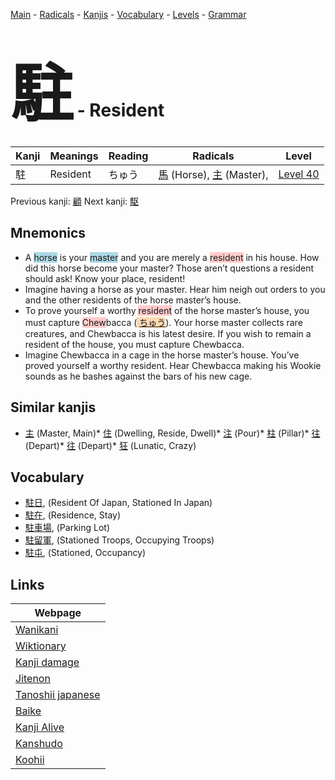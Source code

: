 <style> bigfont {font-size: 100px}</style>
[Main](../README.md) -
[Radicals](../radicals.md) -
[Kanjis](../kanjis.md) -
[Vocabulary](../vocabulary.md) -
[Levels](../levels.md) -
[Grammar](../grammar.md)
# <bigfont> 駐</bigfont> - Resident 

| Kanji | Meanings | Reading | Radicals | Level |
| --- | --- | --- | --- | --- |
| 駐 | Resident | ちゅう | [馬](../radicals/馬.md) (Horse), [主](../radicals/主.md) (Master),  | [Level 40](../levels/wk_level40.md) |

Previous kanji: [顧](顧.md) Next kanji: [駆](駆.md) 

## Mnemonics
 * A <span style="background-color:#ADD8E6"> horse</span> is your <span style="background-color:#ADD8E6"> master</span> and you are merely a <span style="background-color:#ffcccb"> resident</span> in his house. How did this horse become your master? Those aren’t questions a resident should ask! Know your place, resident!
* Imagine having a horse as your master. Hear him neigh out orders to you and the other residents of the horse master’s house.
* To prove yourself a worthy <span style="background-color:#ffcccb"> resident</span> of the horse master’s house, you must capture <span style="background-color:#ffcccb"> Chew</span>bacca (<span style="background-color:#fed8b1"> [ちゅう](https://jisho.org/search/ちゅう)</span>). Your horse master collects rare creatures, and Chewbacca is his latest desire. If you wish to remain a resident of the house, you must capture Chewbacca.
* Imagine Chewbacca in a cage in the horse master’s house. You’ve proved yourself a worthy resident. Hear Chewbacca making his Wookie sounds as he bashes against the bars of his new cage.


## Similar kanjis
 * [主](主.md) (Master, Main)* [住](住.md) (Dwelling, Reside, Dwell)* [注](注.md) (Pour)* [柱](柱.md) (Pillar)* [往](往.md) (Depart)* [往](往.md) (Depart)* [狂](狂.md) (Lunatic, Crazy)


## Vocabulary
 * [駐日](../vocabulary/駐.md), (Resident Of Japan, Stationed In Japan)
* [駐在](../vocabulary/駐.md), (Residence, Stay)
* [駐車場](../vocabulary/駐.md), (Parking Lot)
* [駐留軍](../vocabulary/駐.md), (Stationed Troops, Occupying Troops)
* [駐屯](../vocabulary/駐.md), (Stationed, Occupancy)



## Links 

| Webpage |
| --- |
| [Wanikani          ](https://www.wanikani.com/kanji/駐) |
| [Wiktionary        ](https://en.wiktionary.org/wiki/駐) |
| [Kanji damage      ](http://www.kanjidamage.com/kanji/search?utf8=✓&q=駐) |
| [Jitenon           ](https://jitenon.com/kanji/駐) |
| [Tanoshii japanese ](https://www.tanoshiijapanese.com/dictionary/kanji.cfm?k=駐) |
| [Baike             ](https://baike.baidu.com/item/駐) |
| [Kanji Alive       ](https://app.kanjialive.com/駐) |
| [Kanshudo          ](https://www.kanshudo.com/searchmn?q=駐) |
| [Koohii            ](https://kanji.koohii.com/study/kanji/駐) |
